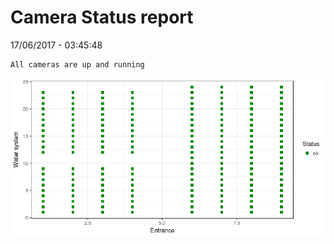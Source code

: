 Camera Status report
================
17/06/2017 - 03:45:48

    All cameras are up and running

![](camreport_files/figure-markdown_github/unnamed-chunk-2-1.png)
